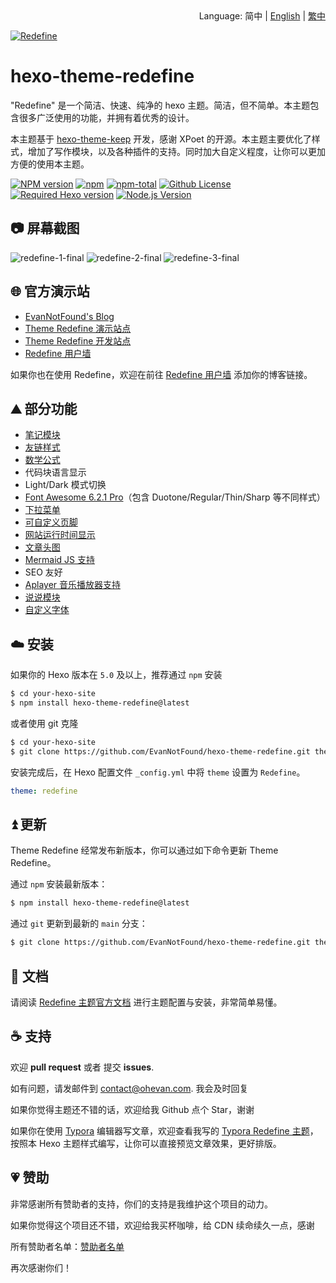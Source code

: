 <div align="right">
  Language:
  简中
  | <a title="Chinese" href="README.md">English</a>
  | <a title="Chinese" href="README_zh-TW.md">繁中</a>
</div>

<a href="https://redefine.ohevan.com"><img align="center" src="https://user-images.githubusercontent.com/68590232/226141917-68124e8f-fde0-4edd-b86d-c62932ec369a.png"  alt="Redefine"></a>


# hexo-theme-redefine

"Redefine" 是一个简洁、快速、纯净的 hexo 主题。简洁，但不简单。本主题包含很多广泛使用的功能，并拥有着优秀的设计。

本主题基于 [hexo-theme-keep](https://github.com/XPoet/hexo-theme-keep) 开发，感谢 XPoet 的开源。本主题主要优化了样式，增加了写作模块，以及各种插件的支持。同时加大自定义程度，让你可以更加方便的使用本主题。

[![NPM version](https://img.shields.io/npm/v/hexo-theme-redefine?color=red&logo=npm&style=flat-square)](https://www.npmjs.com/package/hexo-theme-redefine) [![npm](https://img.shields.io/npm/dw/hexo-theme-redefine?logo=npm&style=flat-square)](https://www.npmjs.com/package/hexo-theme-redefine) [![npm-total](https://img.shields.io/npm/dt/hexo-theme-redefine?logo=npm&style=flat-square)](https://www.npmjs.com/package/hexo-theme-redefine) [![Github License](https://img.shields.io/github/license/EvanNotFound/hexo-theme-redefine.svg?style=flat-square)](https://github.com/EvanNotFound/hexo-theme-redefine/blob/main/LICENSE) [![Required Hexo version](https://img.shields.io/badge/hexo-%3E=5.0.0-blue?style=flat-square&logo=hexo)](https://hexo.io) [![Node.js Version](https://img.shields.io/badge/node-%3E=12.0-success.svg?style=flat-square&logo=Node.js&longCache=true)](https://hexo.io)



## 📷 屏幕截图

![redefine-1-final](https://user-images.githubusercontent.com/68590232/224550641-72b2a0d4-e30d-41c5-b3cb-7cc86be14e31.png)
![redefine-2-final](https://user-images.githubusercontent.com/68590232/224550645-07d6b624-fa7c-40aa-90f8-873c958afa30.png)
![redefine-3-final](https://user-images.githubusercontent.com/68590232/224550647-e194348c-2a3b-4738-b978-60f11c952365.png)

## 🌐 官方演示站

- [EvanNotFound's Blog](https://ohevan.com)
- [Theme Redefine 演示站点](https://redefine.ohevan.com)
- [Theme Redefine 开发站点](https://redefine-dev.ohevan.com)
- [Redefine 用户墙](https://redefine.ohevan.com/showcase)

如果你也在使用 Redefine，欢迎在前往 [Redefine 用户墙](https://redefine.ohevan.com/showcase) 添加你的博客链接。

## ⛰️ 部分功能

- [笔记模块](https://redefine-docs.ohevan.com/docs/advanced/writing-modules/note-module)
- [友链样式](https://redefine-docs.ohevan.com/docs/advanced/friend-link)
- [数学公式](https://redefine-docs.ohevan.com/docs/advanced/writing-modules/mathjax)
- 代码块语言显示
- Light/Dark 模式切换
- [Font Awesome 6.2.1 Pro](https://redefine-docs.ohevan.com/docs/configuration-guide/fontawesome)（包含 Duotone/Regular/Thin/Sharp 等不同样式）
- [下拉菜单](https://redefine-docs.ohevan.com/docs/configuration-guide/menu)
- [可自定义页脚](https://redefine-docs.ohevan.com/docs/configuration-guide/footer)
- [网站运行时间显示](https://redefine-docs.ohevan.com/docs/configuration-guide/footer)
- [文章头图](https://redefine-docs.ohevan.com/docs/advanced/home-contents/thumbnail)
- [Mermaid JS 支持](https://redefine-docs.ohevan.com/docs/advanced/theme-plugins/mermaid)
- SEO 友好
- [Aplayer 音乐播放器支持](https://redefine-docs.ohevan.com/docs/advanced/theme-plugins/aplayer)
- [说说模块](https://redefine-docs.ohevan.com/docs/advanced/shuoshuo/essays)
- [自定义字体](https://redefine-docs.ohevan.com/docs/configuration-guide/custom)

## ☁️ 安装

如果你的 Hexo 版本在 `5.0` 及以上，推荐通过 `npm` 安装

```sh
$ cd your-hexo-site
$ npm install hexo-theme-redefine@latest
```

或者使用 git 克隆

```sh
$ cd your-hexo-site
$ git clone https://github.com/EvanNotFound/hexo-theme-redefine.git themes/redefine
```

安装完成后，在 Hexo 配置文件 `_config.yml` 中将 `theme` 设置为 `Redefine`。

```yaml
theme: redefine
```



## ⏫ 更新

Theme Redefine 经常发布新版本，你可以通过如下命令更新 Theme Redefine。

通过 `npm` 安装最新版本：

```sh
$ npm install hexo-theme-redefine@latest
```

通过 `git` 更新到最新的 `main` 分支：

```sh
$ git clone https://github.com/EvanNotFound/hexo-theme-redefine.git themes/redefine
```



## 📄 文档

请阅读 [Redefine 主题官方文档](https://redefine-docs.ohevan.com/) 进行主题配置与安装，非常简单易懂。

## ☕ 支持

欢迎 **pull request** 或者 提交 **issues**.

如有问题，请发邮件到 [contact@ohevan.com](mailto:contact@ohevan.com). 我会及时回复

如果你觉得主题还不错的话，欢迎给我 Github 点个 Star，谢谢

如果你在使用 [Typora](https://typora.io/) 编辑器写文章，欢迎查看我写的 [Typora Redefine 主题](https://github.com/EvanNotFound/typora-theme-redefine)，按照本 Hexo 主题样式编写，让你可以直接预览文章效果，更好排版。

## 💗 赞助

非常感谢所有赞助者的支持，你们的支持是我维护这个项目的动力。

如果你觉得这个项目还不错，欢迎给我买杯咖啡，给 CDN 续命续久一点，感谢

所有赞助者名单：[赞助者名单](https://github.com/EvanNotFound/hexo-theme-redefine/blob/dev/DONATION.md)

再次感谢你们！
